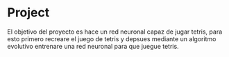 
# Project

El objetivo del proyecto es hace un red neuronal capaz de jugar tetris, para esto primero recreare el juego de tetris y depsues mediante un algoritmo evolutivo entrenare una red neuronal para que juegue tetris.
